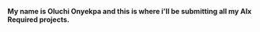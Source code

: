 <strong>My name is Oluchi Onyekpa and this is where i'll be submitting all my Alx Required projects.</strong>